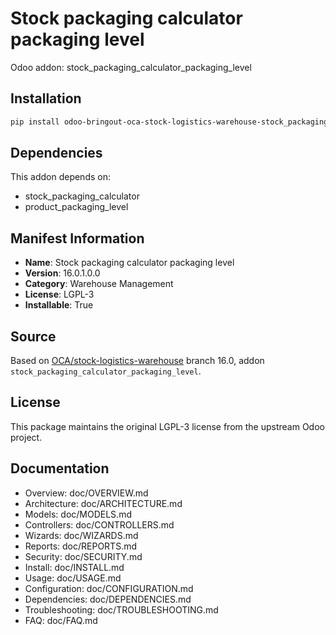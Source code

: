# Stock packaging calculator packaging level

Odoo addon: stock_packaging_calculator_packaging_level

## Installation

```bash
pip install odoo-bringout-oca-stock-logistics-warehouse-stock_packaging_calculator_packaging_level
```

## Dependencies

This addon depends on:
- stock_packaging_calculator
- product_packaging_level

## Manifest Information

- **Name**: Stock packaging calculator packaging level
- **Version**: 16.0.1.0.0
- **Category**: Warehouse Management
- **License**: LGPL-3
- **Installable**: True

## Source

Based on [OCA/stock-logistics-warehouse](https://github.com/OCA/stock-logistics-warehouse) branch 16.0, addon `stock_packaging_calculator_packaging_level`.

## License

This package maintains the original LGPL-3 license from the upstream Odoo project.

## Documentation

- Overview: doc/OVERVIEW.md
- Architecture: doc/ARCHITECTURE.md
- Models: doc/MODELS.md
- Controllers: doc/CONTROLLERS.md
- Wizards: doc/WIZARDS.md
- Reports: doc/REPORTS.md
- Security: doc/SECURITY.md
- Install: doc/INSTALL.md
- Usage: doc/USAGE.md
- Configuration: doc/CONFIGURATION.md
- Dependencies: doc/DEPENDENCIES.md
- Troubleshooting: doc/TROUBLESHOOTING.md
- FAQ: doc/FAQ.md

